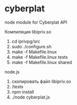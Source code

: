 # cyberplat
node module for Cyberplat API

Компиляция libipriv.so

1. cd iprivpg/src
2. sudo ./configure.sh
3. make -f Makefile.linux
4. make -f Makefile.linux tests
5. make -f Makefile.linux shared


node.js

1. скопировать файл libipriv.so
2. /tests
3. npm install
4. ./node cyberplat.js

